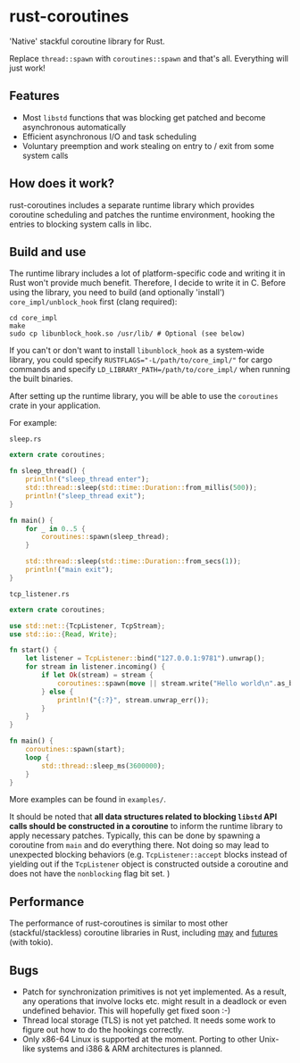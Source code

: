 # rust-coroutines

'Native' stackful coroutine library for Rust.

Replace `thread::spawn` with `coroutines::spawn` and that's all. Everything will just work!

## Features

- Most `libstd` functions that was blocking get patched and become asynchronous automatically
- Efficient asynchronous I/O and task scheduling
- Voluntary preemption and work stealing on entry to / exit from some system calls

## How does it work?

rust-coroutines includes a separate runtime library which provides coroutine scheduling and patches the runtime environment, hooking the entries to blocking system calls in libc.

## Build and use

The runtime library includes a lot of platform-specific code and writing it in Rust won't provide much benefit. Therefore, I decide to write it in C. Before using the library, you need to build (and optionally 'install') `core_impl/unblock_hook` first (clang required):

```
cd core_impl
make
sudo cp libunblock_hook.so /usr/lib/ # Optional (see below)
```

If you can't or don't want to install `libunblock_hook` as a system-wide library, you could specify `RUSTFLAGS="-L/path/to/core_impl/"` for cargo commands and specify `LD_LIBRARY_PATH=/path/to/core_impl/` when running the built binaries.

After setting up the runtime library, you will be able to use the `coroutines` crate in your application.

For example:

`sleep.rs`

```rust
extern crate coroutines;

fn sleep_thread() {
    println!("sleep_thread enter");
    std::thread::sleep(std::time::Duration::from_millis(500));
    println!("sleep_thread exit");
}

fn main() {
    for _ in 0..5 {
        coroutines::spawn(sleep_thread);
    }

    std::thread::sleep(std::time::Duration::from_secs(1));
    println!("main exit");
}
```

`tcp_listener.rs`

```rust
extern crate coroutines;

use std::net::{TcpListener, TcpStream};
use std::io::{Read, Write};

fn start() {
    let listener = TcpListener::bind("127.0.0.1:9781").unwrap();
    for stream in listener.incoming() {
        if let Ok(stream) = stream {
            coroutines::spawn(move || stream.write("Hello world\n".as_bytes()));
        } else {
            println!("{:?}", stream.unwrap_err());
        }
    }
}

fn main() {
    coroutines::spawn(start);
    loop {
        std::thread::sleep_ms(3600000);
    }
}
```

More examples can be found in `examples/`.

It should be noted that **all data structures related to blocking `libstd` API calls should be constructed in a coroutine** to inform the runtime library to apply necessary patches. Typically, this can be done by spawning a coroutine from `main` and do everything there. Not doing so may lead to unexpected blocking behaviors (e.g. `TcpListener::accept` blocks instead of yielding out if the `TcpListener` object is constructed outside a coroutine and does not have the `nonblocking` flag bit set. )

## Performance

The performance of rust-coroutines is similar to most other (stackful/stackless) coroutine libraries in Rust, including [may](https://github.com/Xudong-Huang/may) and [futures](https://github.com/rust-lang-nursery/futures-rs) (with tokio).

## Bugs

- Patch for synchronization primitives is not yet implemented. As a result, any operations that involve locks etc. might result in a deadlock or even undefined behavior. This will hopefully get fixed soon :-)
- Thread local storage (TLS) is not yet patched. It needs some work to figure out how to do the hookings correctly.
- Only x86-64 Linux is supported at the moment. Porting to other Unix-like systems and i386 & ARM architectures is planned.
